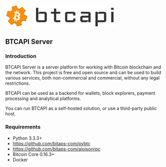 
<img src="doc/btcapi.png" width="350">


## BTCAPI Server

### Introduction

BTCAPI Server is a server platform for working with Bitcoin blockchain and the network. 
This project is free and open source and can be used to build various services, 
both non-commercial and commercial, without any legal restrictions.

BTCAPI can be used as a backend for wallets, block explorers, payment processing and analytical platforms.

You can run BTCAPI as a self-hosted solution, or use a third-party public host.


### Requirements

* Python 3.3.3+
* https://github.com/bitaps-com/pybtc
* https://github.com/bitaps-com/aiojsonrpc
* Bitcoin Core 0.16.3+
* Docker



